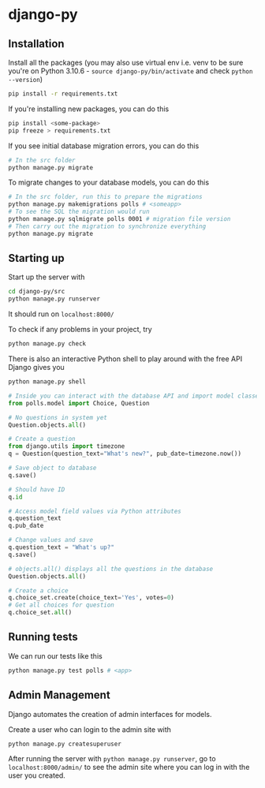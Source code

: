 # django-py

## Installation

Install all the packages (you may also use virtual env i.e. venv to be sure you're on Python 3.10.6 - `source django-py/bin/activate` and check `python --version`)

```bash
pip install -r requirements.txt
```

If you're installing new packages, you can do this

```bash
pip install <some-package>
pip freeze > requirements.txt
```

If you see initial database migration errors, you can do this

```bash
# In the src folder
python manage.py migrate
```

To migrate changes to your database models, you can do this

```bash
# In the src folder, run this to prepare the migrations
python manage.py makemigrations polls # <someapp>
# To see the SQL the migration would run
python manage.py sqlmigrate polls 0001 # migration file version
# Then carry out the migration to synchronize everything
python manage.py migrate
```

## Starting up

Start up the server with

```bash
cd django-py/src
python manage.py runserver
```

It should run on `localhost:8000/`

To check if any problems in your project, try

```bash
python manage.py check
```

There is also an interactive Python shell to play around with the free API Django gives you

```bash
python manage.py shell
```

```python
# Inside you can interact with the database API and import model classes
from polls.model import Choice, Question

# No questions in system yet
Question.objects.all()

# Create a question
from django.utils import timezone
q = Question(question_text="What's new?", pub_date=timezone.now())

# Save object to database
q.save()

# Should have ID
q.id

# Access model field values via Python attributes
q.question_text
q.pub_date

# Change values and save
q.question_text = "What's up?"
q.save()

# objects.all() displays all the questions in the database
Question.objects.all()

# Create a choice
q.choice_set.create(choice_text='Yes', votes=0)
# Get all choices for question
q.choice_set.all()
```

## Running tests

We can run our tests like this

```bash
python manage.py test polls # <app>
```

## Admin Management

Django automates the creation of admin interfaces for models.

Create a user who can login to the admin site with

```bash
python manage.py createsuperuser
```

After running the server with `python manage.py runserver`, go to `localhost:8000/admin/` to see the admin site where you can log in with the user you created.
